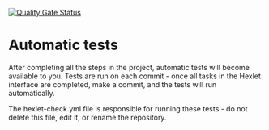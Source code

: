 [![Quality Gate Status](https://sonarcloud.io/api/project_badges/measure?project=AlenaDemon_frontend-project-11&metric=alert_status)](https://sonarcloud.io/summary/new_code?id=AlenaDemon_frontend-project-11)

# Automatic tests

After completing all the steps in the project, automatic tests will become available to you. Tests are run on each commit - once all tasks in the Hexlet interface are completed, make a commit, and the tests will run automatically.

The hexlet-check.yml file is responsible for running these tests - do not delete this file, edit it, or rename the repository.

